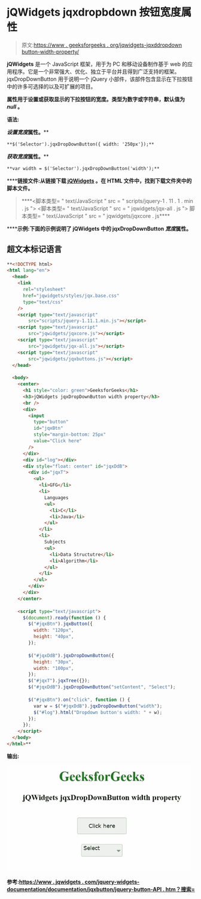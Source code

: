# jQWidgets jqxdropbdown 按钮宽度属性

> 原文:[https://www . geeksforgeeks . org/jqwidgets-jqxddropdown button-width-property/](https://www.geeksforgeeks.org/jqwidgets-jqxdropdownbutton-width-property/)

**jQWidgets** 是一个 JavaScript 框架，用于为 PC 和移动设备制作基于 web 的应用程序。它是一个非常强大、优化、独立于平台并且得到广泛支持的框架。jqxDropDownButton 用于说明一个 jQuery 小部件，该部件包含显示在下拉按钮中的许多可选择的以及可扩展的项目。

****属性用于设置或获取显示的下拉按钮的宽度。类型为数字或字符串，默认值为 *null* 。****

******语法:******

****设置*宽度*属性。****

```html
**$('Selector').jqxDropDownButton({ width: '250px'});** 
```

****获取*宽度*属性。****

```html
**var width = $('Selector').jqxDropDownButton('width');**
```

******链接文件:**从链接下载 [jQWidgets](https://www.jqwidgets.com/download/) 。在 HTML 文件中，找到下载文件夹中的脚本文件。****

> <link rel="”stylesheet”" href="”jqwidgets/styles/jqx.base.css”" type="”text/css”"> ****<脚本类型= " text/JavaScript " src = " scripts/jquery-1 . 11 . 1 . min . js "></脚本>
> <脚本类型= " text/JavaScript " src = " jqwidgets/jqx-all . js "></脚本>
> 脚本类型= " text/JavaScript " src = " jqwidgets/jqxcore . js****

******示例:**下面的示例说明了 jQWidgets 中的 jqxDropDownButton *宽度*属性。****

## ****超文本标记语言****

```html
**<!DOCTYPE html>
<html lang="en">
  <head>
    <link
      rel="stylesheet"
      href="jqwidgets/styles/jqx.base.css"
      type="text/css"
    />
    <script type="text/javascript" 
        src="scripts/jquery-1.11.1.min.js"></script>
    <script type="text/javascript" 
        src="jqwidgets/jqxcore.js"></script>
    <script type="text/javascript" 
        src="jqwidgets/jqx-all.js"></script>
    <script type="text/javascript" 
        src="jqwidgets/jqxbuttons.js"></script>
  </head>

  <body>
    <center>
      <h1 style="color: green">GeeksforGeeks</h1>
      <h3>jQWidgets jqxDropDownButton width property</h3>
      <br />
      <div>
        <input
          type="button"
          id="jqxBtn"
          style="margin-bottom: 25px"
          value="Click here"
        />
      </div>
      <div id="log"></div>
      <div style="float: center" id="jqxDdB">
        <div id="jqxT">
          <ul>
            <li>GFG</li>
            <li>
              Languages
              <ul>
                <li>C</li>
                <li>Java</li>
              </ul>
            </li>
            <li>
              Subjects
              <ul>
                <li>Data Structutre</li>
                <li>Algorithm</li>
              </ul>
            </li>
          </ul>
        </div>
      </div>
    </center>

    <script type="text/javascript">
      $(document).ready(function () {
        $("#jqxBtn").jqxButton({
          width: "120px",
          height: "40px",
        });

        $("#jqxDdB").jqxDropDownButton({
          height: "30px",
          width: "100px",
        });
        $("#jqxT").jqxTree({});
        $("#jqxDdB").jqxDropDownButton("setContent", "Select");

        $("#jqxBtn").on("click", function () {
          var w = $("#jqxDdB").jqxDropDownButton("width");
          $("#log").html("Dropdown button's width: " + w);
        });
      });
    </script>
  </body>
</html>**
```

******输出:******

****![](img/bbb5f938bb51791f4ec67a4c3b7427f4.png)****

******参考:**[https://www . jqwidgets . com/jquery-widgets-documentation/documentation/jqxbutton/jquery-button-API . htm？搜索=](https://www.jqwidgets.com/jquery-widgets-documentation/documentation/jqxbutton/jquery-button-api.htm?search=)****